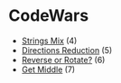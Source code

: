 # CodeWars

* [Strings Mix](https://github.com/Chris-1101/codewars-cpp/tree/master/strmix) (4)
* [Directions Reduction](https://github.com/Chris-1101/codewars-cpp/tree/master/dirreduc) (5)
* [Reverse or Rotate?](https://github.com/Chris-1101/codewars-cpp/tree/master/revrot) (6)
* [Get Middle](https://github.com/Chris-1101/codewars-cpp/tree/master/getmid) (7)
